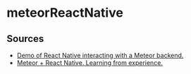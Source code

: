 # meteorReactNative

## Sources
* [Demo of React Native interacting with a Meteor backend.](https://github.com/spencercarli/meteor-todos-react-native)
* [Meteor + React Native. Learning from experience.](http://blog.differential.com/meteor-react-native-learning-from-experience/)

